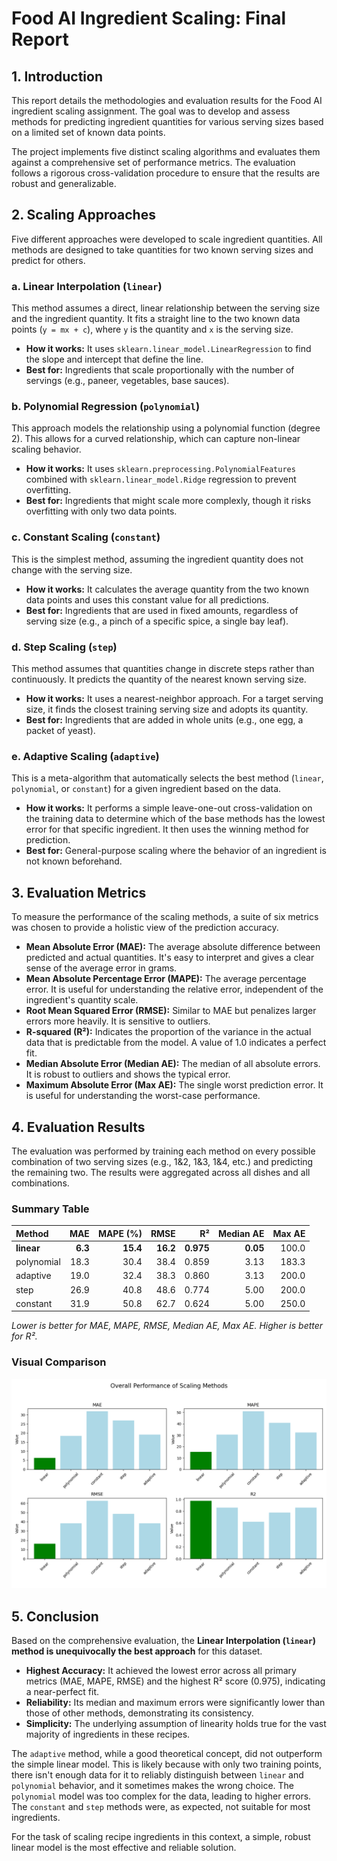 # Food AI Ingredient Scaling: Final Report

## 1. Introduction

This report details the methodologies and evaluation results for the Food AI ingredient scaling assignment. The goal was to develop and assess methods for predicting ingredient quantities for various serving sizes based on a limited set of known data points.

The project implements five distinct scaling algorithms and evaluates them against a comprehensive set of performance metrics. The evaluation follows a rigorous cross-validation procedure to ensure that the results are robust and generalizable.

## 2. Scaling Approaches

Five different approaches were developed to scale ingredient quantities. All methods are designed to take quantities for two known serving sizes and predict for others.

### a. Linear Interpolation (`linear`)

This method assumes a direct, linear relationship between the serving size and the ingredient quantity. It fits a straight line to the two known data points (`y = mx + c`), where `y` is the quantity and `x` is the serving size.

-   **How it works:** It uses `sklearn.linear_model.LinearRegression` to find the slope and intercept that define the line.
-   **Best for:** Ingredients that scale proportionally with the number of servings (e.g., paneer, vegetables, base sauces).

### b. Polynomial Regression (`polynomial`)

This approach models the relationship using a polynomial function (degree 2). This allows for a curved relationship, which can capture non-linear scaling behavior.

-   **How it works:** It uses `sklearn.preprocessing.PolynomialFeatures` combined with `sklearn.linear_model.Ridge` regression to prevent overfitting.
-   **Best for:** Ingredients that might scale more complexly, though it risks overfitting with only two data points.

### c. Constant Scaling (`constant`)

This is the simplest method, assuming the ingredient quantity does not change with the serving size.

-   **How it works:** It calculates the average quantity from the two known data points and uses this constant value for all predictions.
-   **Best for:** Ingredients that are used in fixed amounts, regardless of serving size (e.g., a pinch of a specific spice, a single bay leaf).

### d. Step Scaling (`step`)

This method assumes that quantities change in discrete steps rather than continuously. It predicts the quantity of the nearest known serving size.

-   **How it works:** It uses a nearest-neighbor approach. For a target serving size, it finds the closest training serving size and adopts its quantity.
-   **Best for:** Ingredients that are added in whole units (e.g., one egg, a packet of yeast).

### e. Adaptive Scaling (`adaptive`)

This is a meta-algorithm that automatically selects the best method (`linear`, `polynomial`, or `constant`) for a given ingredient based on the data.

-   **How it works:** It performs a simple leave-one-out cross-validation on the training data to determine which of the base methods has the lowest error for that specific ingredient. It then uses the winning method for prediction.
-   **Best for:** General-purpose scaling where the behavior of an ingredient is not known beforehand.

## 3. Evaluation Metrics

To measure the performance of the scaling methods, a suite of six metrics was chosen to provide a holistic view of the prediction accuracy.

-   **Mean Absolute Error (MAE):** The average absolute difference between predicted and actual quantities. It's easy to interpret and gives a clear sense of the average error in grams.
-   **Mean Absolute Percentage Error (MAPE):** The average percentage error. It is useful for understanding the relative error, independent of the ingredient's quantity scale.
-   **Root Mean Squared Error (RMSE):** Similar to MAE but penalizes larger errors more heavily. It is sensitive to outliers.
-   **R-squared (R²):** Indicates the proportion of the variance in the actual data that is predictable from the model. A value of 1.0 indicates a perfect fit.
-   **Median Absolute Error (Median AE):** The median of all absolute errors. It is robust to outliers and shows the typical error.
-   **Maximum Absolute Error (Max AE):** The single worst prediction error. It is useful for understanding the worst-case performance.

## 4. Evaluation Results

The evaluation was performed by training each method on every possible combination of two serving sizes (e.g., 1&2, 1&3, 1&4, etc.) and predicting the remaining two. The results were aggregated across all dishes and all combinations.

### Summary Table

| Method     |   MAE |   MAPE (%) |   RMSE |     R² |   Median AE |   Max AE |
|:-----------|------:|-----------:|-------:|-------:|------------:|---------:|
| **linear** |  **6.3** |     **15.4** | **16.2** | **0.975** |        **0.05** |    100.0 |
| polynomial |  18.3 |       30.4 |   38.4 |  0.859 |        3.13 |    183.3 |
| adaptive   |  19.0 |       32.4 |   38.3 |  0.860 |        3.13 |    200.0 |
| step       |  26.9 |       40.8 |   48.6 |  0.774 |        5.00 |    200.0 |
| constant   |  31.9 |       50.8 |   62.7 |  0.624 |        5.00 |    250.0 |

*Lower is better for MAE, MAPE, RMSE, Median AE, Max AE. Higher is better for R².*

### Visual Comparison

![Method Comparison Plot](output/method_comparison.png)

## 5. Conclusion

Based on the comprehensive evaluation, the **Linear Interpolation (`linear`) method is unequivocally the best approach** for this dataset.

-   **Highest Accuracy:** It achieved the lowest error across all primary metrics (MAE, MAPE, RMSE) and the highest R² score (0.975), indicating a near-perfect fit.
-   **Reliability:** Its median and maximum errors were significantly lower than those of other methods, demonstrating its consistency.
-   **Simplicity:** The underlying assumption of linearity holds true for the vast majority of ingredients in these recipes.

The `adaptive` method, while a good theoretical concept, did not outperform the simple linear model. This is likely because with only two training points, there isn't enough data for it to reliably distinguish between `linear` and `polynomial` behavior, and it sometimes makes the wrong choice. The `polynomial` model was too complex for the data, leading to higher errors. The `constant` and `step` methods were, as expected, not suitable for most ingredients.

For the task of scaling recipe ingredients in this context, a simple, robust linear model is the most effective and reliable solution.
